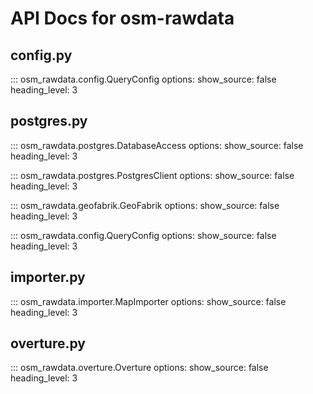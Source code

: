 # API Docs for osm-rawdata

## config.py

::: osm_rawdata.config.QueryConfig
options:
show_source: false
heading_level: 3

## postgres.py

::: osm_rawdata.postgres.DatabaseAccess
options:
show_source: false
heading_level: 3

::: osm_rawdata.postgres.PostgresClient
options:
show_source: false
heading_level: 3

::: osm_rawdata.geofabrik.GeoFabrik
options:
show_source: false
heading_level: 3

::: osm_rawdata.config.QueryConfig
options:
show_source: false
heading_level: 3

## importer.py
::: osm_rawdata.importer.MapImporter
options:
show_source: false
heading_level: 3

## overture.py
::: osm_rawdata.overture.Overture
options:
show_source: false
heading_level: 3
